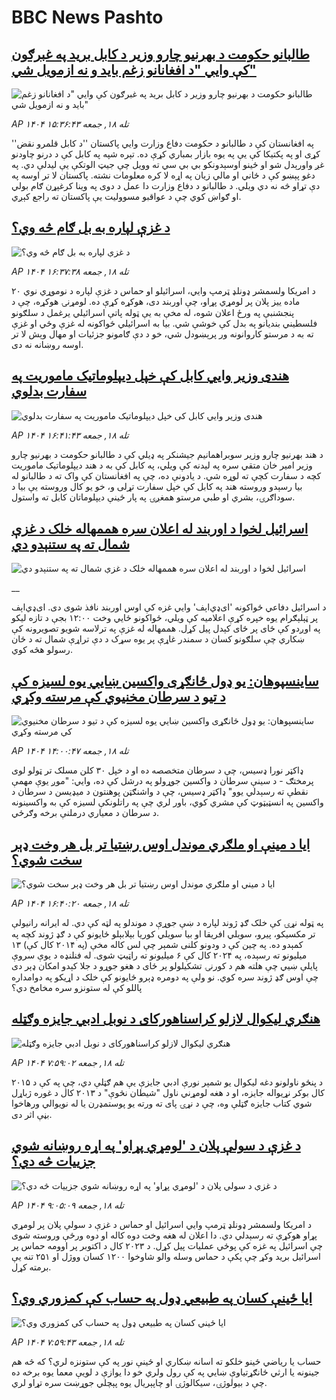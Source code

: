 # BBC News Pashto## [ طالبانو حکومت د بهرنیو چارو وزیر د کابل برید په غبرګون کې وایي "د افغانانو زغم باید و نه ازمویل شي"](https://www.bbc.com/pashto/articles/cp3ve85g1n1o?at_medium=RSS&at_campaign=rss?at_campaign=githubrss)![ طالبانو حکومت د بهرنیو چارو وزیر د کابل برید په غبرګون کې وایي "د افغانانو زغم باید و نه ازمویل شي"](https://ichef.bbci.co.uk/ace/ws/240/cpsprodpb/f5fb/live/82eec150-a5ee-11f0-b741-177e3e2c2fc7.jpg)_AP ۱۴۰۴ تله ۱۸, جمعه ۱۵:۳۶:۴۳_په افغانستان کې د طالبانو د حکومت دفاع وزارت وايي  پاکستان ''د کابل قلمرو نقض'' کړی او په پکتیکا کې یې په یوه بازار بمباري کړې ده. تېره شپه په کابل کې د درنو چاودنو غږ واورېدل شو او ځینو اوسېدونکو بي بي سي ته وویل چې جیټ الوتکې یې لیدلې دي. 
په دغو پېښو کې د ځاني او مالي زیان په اړه لا کره معلومات نشته.  پاکستان لا تر اوسه په دې تړاو څه نه دي ويلي. د طالبانو د دفاع وزارت دا عمل د دوی په وینا کرغېړن ګام بولي او ګواښ کوي چې د عواقبو مسوولیت یې پاکستان ته راجع کېږي.## [د غزې لپاره به بل ګام څه وي؟](https://www.bbc.com/pashto/articles/c5ye1814n9do?at_medium=RSS&at_campaign=rss?at_campaign=githubrss)![د غزې لپاره به بل ګام څه وي؟](https://ichef.bbci.co.uk/ace/ws/240/cpsprodpb/c981/live/14457d30-a5d9-11f0-928c-71dbb8619e94.jpg)_AP ۱۴۰۴ تله ۱۸, جمعه ۱۶:۳۷:۳۸_د امریکا ولسمشر ډونلډ ټرمپ وايي، اسرائیلو او حماس د غزې لپاره د نوموړي نوي ۲۰ ماده ییز پلان پر لومړي پړاو، چې اوربند دی، هوکړه کړې ده.
لومړنۍ هوکړه، چې د پنجشنبې په ورځ اعلان شوه، له مخې به یې ټوله پاتې اسرائیلي یرغمل د سلګونو فلسطیني بندیانو په بدل کې خوشې شي. بیا به اسرائیلي ځواکونه له غزې وځي او غزې ته به د مرستو کاروانونه ور پرېښودل شي، خو د دې ګامونو جزئیات او مهال وېش لا تر اوسه روښانه نه دی.## [هندی وزیر وايي‌ کابل کې خپل دیپلوماتیک ماموریت په سفارت بدلوي](https://www.bbc.com/pashto/articles/cj4yrl00d4go?at_medium=RSS&at_campaign=rss?at_campaign=githubrss)![هندی وزیر وايي‌ کابل کې خپل دیپلوماتیک ماموریت په سفارت بدلوي](https://ichef.bbci.co.uk/ace/ws/240/cpsprodpb/b867/live/29881360-a5b6-11f0-928c-71dbb8619e94.png)_AP ۱۴۰۴ تله ۱۸, جمعه ۱۶:۴۱:۴۳_د هند بهرنیو چارو وزیر سوبراهمانیم جیشنکر په ډیلي کې د طالبانو حکومت د بهرنیو چارو وزیر امیر خان متقي سره په لیدنه کې ویلي، په کابل کې به د هند دیپلوماتیک ماموریت کچه د سفارت کچې ته لوړه شي. 
د یادونې ده، چې په افغانستان کې واک ته د طالبانو له بیا رسېدو وروسته هند په کابل کې خپل سفارت تړلی و، خو یو کال وروسته یې بیا د سوداګرۍ، بشري او طبي مرستو همغږۍ په پار ځینې دیپلوماتان کابل ته واستول.## [اسرائیل لخوا د اوربند له اعلان سره هممهاله خلک د غزې شمال ته په ستنېدو دي](https://www.bbc.co.uk/pashto/live/czrpzn2z2y6t?at_medium=RSS&at_campaign=rss?at_campaign=githubrss)![اسرائیل لخوا د اوربند له اعلان سره هممهاله خلک د غزې شمال ته په ستنېدو دي](https://ichef.bbci.co.uk/ace/standard/240/cpsprodpb/0213/live/bef4ebc0-a5f8-11f0-928c-71dbb8619e94.jpg)__د اسرائیل دفاعي‌ ځواکونه 'ای‌ډي‌اېف' وايي غزه کې اوس اوربند نافذ شوی دی.‌ ای‌ډي‌اېف پر ټېلېګرام یوه خپره کړې اعلامیه کې ویلي، ځواکونو ځايي وخت ۱۲:۰۰ بجې د تازه لیکو په اوږدو کې ځای پر ځای کېدل پیل کړل. 
هممهاله له غزې په ترلاسه شویو تصویرونه کې ښکاري چې سلګونو کسان د سمندر غاړې پر یوه سړک د دې تراړې شمال ته د ځان رسولو هڅه کوي.## [ساینسپوهان: یو ډول ځانګړی واکسین ښايي یوه لسیزه کې د تیو د سرطان مخنیوي کې مرسته وکړي](https://www.bbc.com/pashto/articles/cr4qgl7pgwxo?at_medium=RSS&at_campaign=rss?at_campaign=githubrss)![ساینسپوهان: یو ډول ځانګړی واکسین ښايي یوه لسیزه کې د تیو د سرطان مخنیوي کې مرسته وکړي](https://ichef.bbci.co.uk/ace/ws/240/cpsprodpb/41ff/live/3dedd0d0-a514-11f0-b741-177e3e2c2fc7.jpg)_AP ۱۴۰۴ تله ۱۸, جمعه ۱۴:۰۰:۴۷_ډاکټر نورا ډسیس، چې د سرطان متخصصه ده او د خپل ۳۰ کلن مسلک تر ټولو لوی پرمختګ - د سینې سرطان د واکسین جوړولو په درشل کې ده، وايي: "موږ یوې مهمې نقطې ته رسېدلي یوو"
ډاکټر ډسیس، چې د واشنګټن پوهنتون د میډیسن د سرطان د واکسین په انسټیټوټ کې مشري کوي، باور لري چې په راتلونکې لسیزه کې به واکسینونه د سرطان د معیاري درملنې برخه وګرځي.## [ایا د مینې او ملګري موندل اوس رښتیا تر بل هر وخت ډېر سخت شوي؟](https://www.bbc.com/pashto/articles/c62qp99vz8xo?at_medium=RSS&at_campaign=rss?at_campaign=githubrss)![ایا د مینې او ملګري موندل اوس رښتیا تر بل هر وخت ډېر سخت شوي؟](https://ichef.bbci.co.uk/ace/ws/240/cpsprodpb/e1bc/live/61ddb6a0-eb3c-11ef-bd1b-d536627785f2.jpg)_AP ۱۴۰۴ تله ۱۸, جمعه ۱۶:۴۰:۲۰_په ټوله نړۍ کې خلک ‌ګډ ژوند لپاره د ښې جوړې د موندلو په لټه کې دي. له ایرانه رانیولې تر مکسیکو، پیرو، سویلي افریقا او بیا سویلي کوریا بېلابېلو ځایونو کې د ګډ ژوند کچه په کمېدو ده.
په چین کې د ودونو کلنی شمېر  چې لس کاله مخې (په ۲۰۱۴ کال کې) ۱۳ میلیونو ته رسېده، په ۲۰۲۴ کال کې ۶ میلیونو ته راټیټ شوی.
له فنلنډه د یوې سروې پایلې ښیي چې هلته هم د کورنۍ تشکیلولو پر ځای د هغو جوړو د جلا کېدو امکان ډېر دی چې اوس ګډ ژوند سره کوي.
نو ولې په دومره ډېرو ځایونو کې خلک د اړیکو په دوامداره پاللو کې له ستونزو سره مخامخ دي؟## [هنګري لیکوال  لازلو کراسناهورکای د نوبل ادبي جایزه وګټله](https://www.bbc.com/pashto/articles/c4gjnp04m1po?at_medium=RSS&at_campaign=rss?at_campaign=githubrss)![هنګري لیکوال  لازلو کراسناهورکای د نوبل ادبي جایزه وګټله](https://ichef.bbci.co.uk/ace/ws/240/cpsprodpb/c5f3/live/f108e7e0-a51e-11f0-928c-71dbb8619e94.jpg)_AP ۱۴۰۴ تله ۱۸, جمعه ۷:۵۹:۰۲_د پنځو ناولونو دغه لیکوال یو شمېر نورې ادبي جایزې یې هم ګټلې دي، چې په کې د ۲۰۱۵ کال بوکر نړیواله جایزه، او د هغه لومړني ناول "شیطان نڅوې" د ۲۰۱۳ کال د غوره ژباړل شوي کتاب جایزه ګټلې وه، چې د نړۍ پای ته ورته یو پوستمډرن یا له نویوالي ورهاخوا بڼې اثر دی.## [ د غزې د سولې پلان د 'لومړي پړاو' په اړه روښانه شوي جزییات څه دي؟](https://www.bbc.com/pashto/articles/cx2jwl3x2j2o?at_medium=RSS&at_campaign=rss?at_campaign=githubrss)![ د غزې د سولې پلان د 'لومړي پړاو' په اړه روښانه شوي جزییات څه دي؟](https://ichef.bbci.co.uk/ace/ws/240/cpsprodpb/0282/live/8fe759f0-a4f2-11f0-92db-77261a15b9d2.jpg)_AP ۱۴۰۴ تله ۱۸, جمعه ۹:۰۵:۰۹_د امریکا ولسمشر ډونلډ ټرمپ وایي اسرائیل او حماس د غزې د سولې پلان پر لومړي پړاو هوکړې ته رسېدلي دي.
دا اعلان له هغه وخت دوه کاله او دوه ورځې وروسته شوی چې اسرائیل په غزه کې پوځي عملیات پیل کړل.  د ۲۰۲۳ کال د اکتوبر پر اوومه حماس پر اسرائیل برید وکړ چې پکې د حماس وسله‌ والو شاوخوا ۱۲۰۰ کسان ووژل او ۲۵۱ تنه یې برمته کړل.## [ايا ځينې کسان په طبیعي ډول په حساب کې کمزوري وي؟](https://www.bbc.com/pashto/articles/c1476n4ekneo?at_medium=RSS&at_campaign=rss?at_campaign=githubrss)![ايا ځينې کسان په طبیعي ډول په حساب کې کمزوري وي؟](https://ichef.bbci.co.uk/ace/ws/240/cpsprodpb/9fb0/live/67355500-a058-11f0-b687-23a5afa8b42e.jpg)_AP ۱۴۰۴ تله ۱۸, جمعه ۷:۵۹:۴۳_حساب يا رياضي ځينو خلکو ته اسانه ښکاري او ځینې نور په کې ستونزه لري؟ که څه هم جينونه يا ارثي ځانګړتياوې ښايي په کې رول ولري خو دا يوازې د لویې معما يوه برخه ده چې د بيولوژۍ، سيکالوژۍ او چاپېریال يوه پېچلي جوړښت سره تړاو لري.